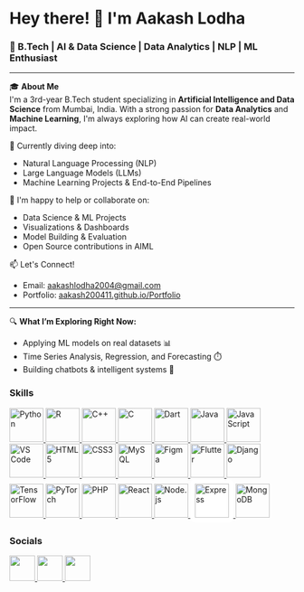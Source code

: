 # Hey there! 👋 I'm Aakash Lodha

### 🚀 B.Tech | AI & Data Science | Data Analytics | NLP | ML Enthusiast

---

🎓 **About Me**  
I'm a 3rd-year B.Tech student specializing in **Artificial Intelligence and Data Science** from Mumbai, India. With a strong passion for **Data Analytics** and **Machine Learning**, I'm always exploring how AI can create real-world impact.

🧠 Currently diving deep into:  
- Natural Language Processing (NLP)  
- Large Language Models (LLMs)  
- Machine Learning Projects & End-to-End Pipelines  

💬 I'm happy to help or collaborate on:  
- Data Science & ML Projects  
- Visualizations & Dashboards  
- Model Building & Evaluation  
- Open Source contributions in AIML

📫 Let's Connect!  
- Email: [aakashlodha2004@gmail.com](mailto:aakashlodha2004@gmail.com)  
- Portfolio: [aakash200411.github.io/Portfolio](https://aakash200411.github.io/Portfolio/)

---

🔍 **What I’m Exploring Right Now:**  
- Applying ML models on real datasets 📊  
- Time Series Analysis, Regression, and Forecasting ⏱️  
- Building chatbots & intelligent systems 🤖

### Skills


<p align="left">
  <a href="https://www.python.org/" target="_blank" rel="noreferrer">
    <img src="https://raw.githubusercontent.com/danielcranney/readme-generator/main/public/icons/skills/python-colored.svg" width="60" height="60" alt="Python" />
  </a>
  <a href="https://www.r-project.org/" target="_blank" rel="noreferrer">
    <img src="https://raw.githubusercontent.com/danielcranney/readme-generator/main/public/icons/skills/rlang-colored.svg" width="60" height="60" alt="R" />
  </a>
  <a href="https://docs.microsoft.com/en-us/cpp/?view=msvc-170" target="_blank" rel="noreferrer">
    <img src="https://raw.githubusercontent.com/danielcranney/readme-generator/main/public/icons/skills/cplusplus-colored.svg" width="60" height="60" alt="C++" />
  </a>
  <a href="https://docs.microsoft.com/en-us/cpp/?view=msvc-170" target="_blank" rel="noreferrer">
    <img src="https://raw.githubusercontent.com/danielcranney/readme-generator/main/public/icons/skills/c-colored.svg" width="60" height="60" alt="C" />
  </a>
  <a href="https://dart.dev/" target="_blank" rel="noreferrer">
    <img src="https://raw.githubusercontent.com/danielcranney/readme-generator/main/public/icons/skills/dart-colored.svg" width="60" height="60" alt="Dart" />
  </a>
  <a href="https://www.oracle.com/java/" target="_blank" rel="noreferrer">
    <img src="https://raw.githubusercontent.com/danielcranney/readme-generator/main/public/icons/skills/java-colored.svg" width="60" height="60" alt="Java" />
  </a>
  <a href="https://developer.mozilla.org/en-US/docs/Web/JavaScript" target="_blank" rel="noreferrer">
    <img src="https://raw.githubusercontent.com/danielcranney/readme-generator/main/public/icons/skills/javascript-colored.svg" width="60" height="60" alt="JavaScript" />
  </a>
  <a href="https://code.visualstudio.com/" target="_blank" rel="noreferrer">
    <img src="https://raw.githubusercontent.com/danielcranney/readme-generator/main/public/icons/skills/visualstudiocode.svg" width="60" height="60" alt="VS Code" />
  </a>
  <a href="https://developer.mozilla.org/en-US/docs/Glossary/HTML5" target="_blank" rel="noreferrer">
    <img src="https://raw.githubusercontent.com/danielcranney/readme-generator/main/public/icons/skills/html5-colored.svg" width="60" height="60" alt="HTML5" />
  </a>
  <a href="https://www.w3.org/TR/CSS/#css" target="_blank" rel="noreferrer">
    <img src="https://raw.githubusercontent.com/danielcranney/readme-generator/main/public/icons/skills/css3-colored.svg" width="60" height="60" alt="CSS3" />
  </a>
  <a href="https://www.mysql.com/" target="_blank" rel="noreferrer">
    <img src="https://raw.githubusercontent.com/danielcranney/readme-generator/main/public/icons/skills/mysql-colored.svg" width="60" height="60" alt="MySQL" />
  </a>
  <a href="https://www.figma.com/" target="_blank" rel="noreferrer">
    <img src="https://raw.githubusercontent.com/danielcranney/readme-generator/main/public/icons/skills/figma-colored.svg" width="60" height="60" alt="Figma" />
  </a>
  <a href="https://flutter.dev/" target="_blank" rel="noreferrer">
    <img src="https://raw.githubusercontent.com/danielcranney/readme-generator/main/public/icons/skills/flutter-colored.svg" width="60" height="60" alt="Flutter" />
  </a>
  <a href="https://www.djangoproject.com/" target="_blank" rel="noreferrer">
    <img src="https://raw.githubusercontent.com/danielcranney/readme-generator/main/public/icons/skills/django-colored.svg" width="60" height="60" alt="Django" />
  </a>
  <a href="https://www.tensorflow.org/" target="_blank" rel="noreferrer">
    <img src="https://raw.githubusercontent.com/danielcranney/readme-generator/main/public/icons/skills/tensorflow-colored.svg" width="60" height="60" alt="TensorFlow" />
  </a>
  <a href="https://pytorch.org/" target="_blank" rel="noreferrer">
    <img src="https://raw.githubusercontent.com/danielcranney/readme-generator/main/public/icons/skills/pytorch-colored.svg" width="60" height="60" alt="PyTorch" />
  </a>
  <a href="https://www.php.net/" target="_blank" rel="noreferrer">
    <img src="https://raw.githubusercontent.com/danielcranney/readme-generator/main/public/icons/skills/php-colored.svg" width="60" height="60" alt="PHP" />
  </a>
  <a href="https://reactjs.org/" target="_blank" rel="noreferrer">
    <img src="https://raw.githubusercontent.com/danielcranney/readme-generator/main/public/icons/skills/react-colored.svg" width="60" height="60" alt="React" />
  </a>
  <a href="https://nodejs.org/" target="_blank" rel="noreferrer">
    <img src="https://raw.githubusercontent.com/danielcranney/readme-generator/main/public/icons/skills/nodejs-colored.svg" width="60" height="60" alt="Node.js" />
  </a>
<a href="https://expressjs.com/" target="_blank" rel="noreferrer">
  <img src="https://upload.wikimedia.org/wikipedia/commons/6/64/Expressjs.png" width="60" height="60" alt="Express" style="background:white; padding:8px; border-radius:8px;" />
</a>
  <a href="https://www.mongodb.com/" target="_blank" rel="noreferrer">
    <img src="https://raw.githubusercontent.com/danielcranney/readme-generator/main/public/icons/skills/mongodb-colored.svg" width="60" height="60" alt="MongoDB" />
  </a>
</p>



### Socials

<p align="left"> <a href="https://www.github.com/Aakash200411" target="_blank" rel="noreferrer"> <picture> <source media="(prefers-color-scheme: dark)" srcset="https://raw.githubusercontent.com/danielcranney/readme-generator/main/public/icons/socials/github-dark.svg" /> <source media="(prefers-color-scheme: light)" srcset="https://raw.githubusercontent.com/danielcranney/readme-generator/main/public/icons/socials/github.svg" /> <img src="https://raw.githubusercontent.com/danielcranney/readme-generator/main/public/icons/socials/github.svg" width="45" height="45" /> </picture> </a> <a href="http://www.instagram.com/aakash_lodha_11" target="_blank" rel="noreferrer"> <picture> <source media="(prefers-color-scheme: dark)" srcset="https://raw.githubusercontent.com/danielcranney/readme-generator/main/public/icons/socials/instagram-dark.svg" /> <source media="(prefers-color-scheme: light)" srcset="https://raw.githubusercontent.com/danielcranney/readme-generator/main/public/icons/socials/instagram.svg" /> <img src="https://raw.githubusercontent.com/danielcranney/readme-generator/main/public/icons/socials/instagram.svg" width="45" height="45" /> </picture> </a> <a href="https://www.linkedin.com/in/aakash-lodha-9a2ab0259/" target="_blank" rel="noreferrer"> <picture> <source media="(prefers-color-scheme: dark)" srcset="https://raw.githubusercontent.com/danielcranney/readme-generator/main/public/icons/socials/linkedin-dark.svg" /> <source media="(prefers-color-scheme: light)" srcset="https://raw.githubusercontent.com/danielcranney/readme-generator/main/public/icons/socials/linkedin.svg" /> <img src="https://raw.githubusercontent.com/danielcranney/readme-generator/main/public/icons/socials/linkedin.svg" width="45" height="45" /> </picture> </a></p>
